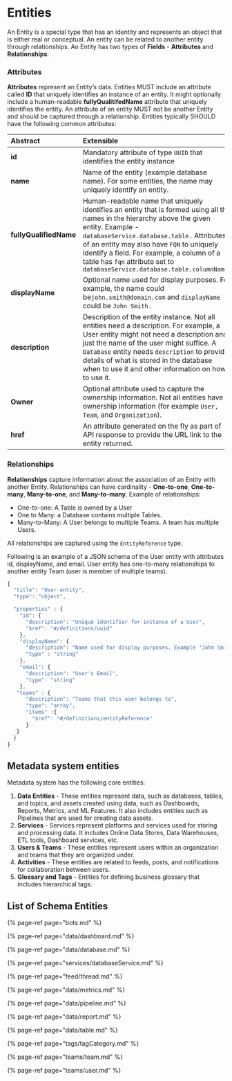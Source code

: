 # Entities

An Entity is a special type that has an identity and represents an object that is either real or conceptual. An entity can be related to another entity through relationships. An Entity has two types of **Fields** - **Attributes** and **Relationships**:

### **Attributes**

**Attributes** represent an Entity’s data. Entities MUST include an attribute called **ID** that uniquely identifies an instance of an entity. It might optionally include a human-readable **fullyQualitifedName** attribute that uniquely identifies the entity. An attribute of an entity MUST not be another Entity and should be captured through a relationship. Entities typically SHOULD have the following common attributes:

| Abstract | Extensible |
| :--- | :--- |
| **id** | Mandatory attribute of type `UUID` that identifies the entity instance |
| **name** | Name of the entity \(example database name\). For some entities, the name may uniquely identify an entity. |
| **fullyQualifiedName** | Human-readable name that uniquely identifies an entity that is formed using all the names in the hierarchy above the given entity. Example - `databaseService.database.table.` Attributes of an entity may also have `FQN` to uniquely identify a field. For example, a column of a table has `fqn` attribute set to `databaseService.database.table.columnName.` |
| **displayName** | Optional name used for display purposes. For example, the name could be`john.smith@domain.com` and `displayName` could be `John Smith.` |
| **description** | Description of the entity instance. Not all entities need a description. For example, a User entity might not need a description and just the name of the user might suffice. A `Database` entity needs `description` to provide details of what is stored in the database when to use it and other information on how to use it. |
| **Owner** | Optional attribute used to capture the ownership information. Not all entities have ownership information \(for example `User, Team`, and `Organization`\). |
| **href** | An attribute generated on the fly as part of API response to provide the URL link to the entity returned. |

### **Relationships**

**Relationships** capture information about the association of an Entity with another Entity. Relationships can have cardinality - **One-to-one**, **One-to-many**, **Many-to-one**, and **Many-to-many**. Example of relationships:

* One-to-one: A Table is owned by a User
* One to Many: a Database contains multiple Tables.
* Many-to-Many: A User belongs to multiple Teams. A team has multiple Users.

All relationships are captured using the `EntityReference` type.

Following is an example of a JSON schema of the User entity with attributes id, displayName, and email. User entity has one-to-many relationships to another entity Team (user is member of multiple teams).

```javascript
{
  "title": "User entity",
  "type": "object",

  "properties" : {
    "id": {
      "description": "Unique identifier for instance of a User",
      "$ref": "#/definitions/uuid"
    },
    "displayName": {
      "description": "Name used for display purposes. Example 'John Smith'",
      "type" : "string"
    },
    "email": {
      "description": "User's Email",
      "type": "string"
    },
   "teams" : {
      "description": "Teams that this user belongs to",
      "type": "array",
      "items" :{
        "$ref": "#/definitions/entityReference"
      }
   }
  }
}
```

## Metadata system entities

Metadata system has the following core entities:
1. **Data Entities** - These entities represent data, such as databases, tables, and topics, and assets created using data, such as Dashboards, Reports, Metrics, and ML Features. It also includes entities such as Pipelines that are used for creating data assets.  
2. **Services** - Services represent platforms and services used for storing and processing data. It includes Online Data Stores, Data Warehouses, ETL tools, Dashboard services, etc.  
3. **Users & Teams** - These entities represent users within an organization and teams that they are organized under.  
4. **Activities** - These entities are related to feeds, posts, and notifications for collaboration between users.  
5. **Glossary and Tags** - Entities for defining business glossary that includes hierarchical tags.

## List of Schema Entities
{% page-ref page="bots.md" %}

{% page-ref page="data/dashboard.md" %}

{% page-ref page="data/database.md" %}

{% page-ref page="services/databaseService.md" %}

{% page-ref page="feed/thread.md" %}

{% page-ref page="data/metrics.md" %}

{% page-ref page="data/pipeline.md" %}

{% page-ref page="data/report.md" %}

{% page-ref page="data/table.md" %}

{% page-ref page="tags/tagCategory.md" %}

{% page-ref page="teams/team.md" %}

{% page-ref page="teams/user.md" %}